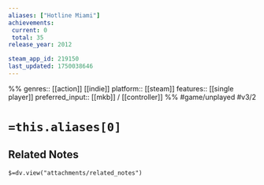 ```yaml
---
aliases: ["Hotline Miami"]
achievements:
 current: 0
 total: 35
release_year: 2012

steam_app_id: 219150
last_updated: 1750038646
---
```

%%
genres:: [[action]] [[indie]]
platform:: [[steam]]
features:: [[single player]]
preferred_input:: [[mkb]] / [[controller]]
%%
#game/unplayed
#v3/2

# `=this.aliases[0]`
## Related Notes
`$=dv.view("attachments/related_notes")`